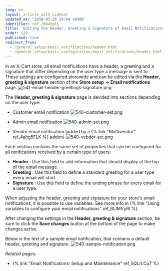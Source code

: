 ```yaml
---
lang: en
layout: article_with_sidebar
updated_at: '2018-03-26 19:04 +0400'
identifier: ref_2W845gkS
title: 'Editing the Header, Greeting & Signature of Email Notifications'
order: 120
published: true
redirect_from:
  - /general_setup/email_notifications/header.html
  - /general_setup/basic_configuration/email_notifications/header.html
---
```

In an X-Cart store, all email notifications have a header, a greeting and a signature that differ depending on the user type a message is sent to. These settings are configured storewide and can be edited via the **Header, greeting & signature** section of the **Store setup** -> **Email notifications** page. 
  ![541-email-header-greetings-signature.png]({{site.baseurl}}/attachments/ref_2W845gkS/541-email-header-greetings-signature.png)

The **Header, greeting & signature** page is devided into sections depending on the user type:
* Customer email notification
  ![540-customer-set.png]({{site.baseurl}}/attachments/ref_2W845gkS/540-customer-set.png)

* Admin email notification
  ![540-admin-set.png]({{site.baseurl}}/attachments/ref_2W845gkS/540-admin-set.png)

* Vendor email notification (added by a {% link "Multivendor" ref_4ahg5FLK %} addon)
  ![540-vebdor-set.png]({{site.baseurl}}/attachments/ref_2W845gkS/540-vebdor-set.png)

Each section contains the same set of properties that can be configured for all notifications received by a certain type of users:
* **Header** : Use this field to add information that should display at the top of the email message. 
* **Greeting** : Use this field to define a standard greeting for a user type every email will start. 
* **Signature** : Use this field to define the ending phrase for every email for a user type. 

When adjusting the header, greeting and signature for your store's email notifications, it is possible to use variables. See more info in {% link "Using variables to configure your email notifications" ref_6fJMVyRl %}.

After changing the settings in the **Header, greeting & signature** section, be sure to click the **Save changes** button at the bottom of the page to make changes active.

Below is the text of a sample email notification, that contains a default header, greeting and signature.
![540-sample-notification.png]({{site.baseurl}}/attachments/ref_2W845gkS/540-sample-notification.png)



_Related pages:_

   * {% link "Email Notifications: Setup and Maintenance" ref_5QLrLCu7 %}
